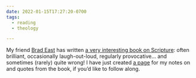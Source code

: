 ```yaml
---
date: 2022-01-15T17:27:20-0700
tags:
  - reading
  - theology

---
```


My friend [Brad East][brad] has written [a very interesting book on Scripture][book]: often brilliant, occasionally laugh-out-loud, regularly provocative… and sometimes (rarely) quite wrong! I have just created [a page][page] for my notes on and quotes from the book, if you’d like to follow along.

[brad]: https://www.bradeast.org
[book]: https://bookshop.org/a/21126/9781532664991
[page]: https://v5.chriskrycho.com/library/the-doctrine-of-scripture/
